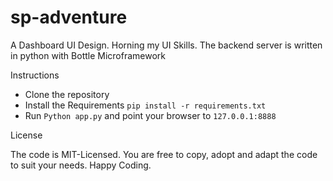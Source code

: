 # sp-adventure
A Dashboard UI Design. Horning my UI Skills. The backend server 
is written in python with Bottle Microframework

Instructions

* Clone the repository
* Install the Requirements `pip install -r requirements.txt`
* Run `Python app.py` and point your browser to `127.0.0.1:8888`


License

The code is MIT-Licensed. You are free to copy, adopt and adapt 
the code to suit your needs. Happy Coding.

